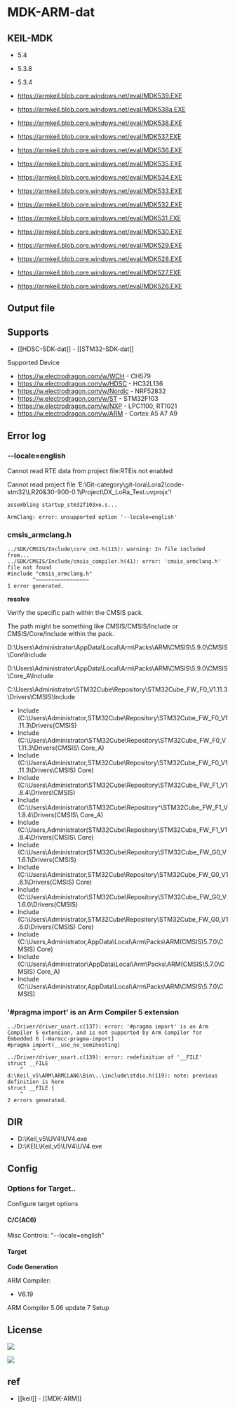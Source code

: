 
# MDK-ARM-dat


## KEIL-MDK

- 5.4 
- 5.3.8
- 5.3.4

- https://armkeil.blob.core.windows.net/eval/MDK539.EXE
- https://armkeil.blob.core.windows.net/eval/MDK538a.EXE
- https://armkeil.blob.core.windows.net/eval/MDK538.EXE
- https://armkeil.blob.core.windows.net/eval/MDK537.EXE
- https://armkeil.blob.core.windows.net/eval/MDK536.EXE
- https://armkeil.blob.core.windows.net/eval/MDK535.EXE
- https://armkeil.blob.core.windows.net/eval/MDK534.EXE
- https://armkeil.blob.core.windows.net/eval/MDK533.EXE
- https://armkeil.blob.core.windows.net/eval/MDK532.EXE
- https://armkeil.blob.core.windows.net/eval/MDK531.EXE
- https://armkeil.blob.core.windows.net/eval/MDK530.EXE
- https://armkeil.blob.core.windows.net/eval/MDK529.EXE
- https://armkeil.blob.core.windows.net/eval/MDK528.EXE
- https://armkeil.blob.core.windows.net/eval/MDK527.EXE
- https://armkeil.blob.core.windows.net/eval/MDK526.EXE


## Output file 




## Supports 

- [[HDSC-SDK-dat]] - [[STM32-SDK-dat]]

Supported Device
* https://w.electrodragon.com/w/WCH - CH579
* https://w.electrodragon.com/w/HDSC - HC32L136
* https://w.electrodragon.com/w/Nordic - NRF52832
* https://w.electrodragon.com/w/ST - STM32F103
* https://w.electrodragon.com/w/NXP - LPC1100, RT1021
* https://w.electrodragon.com/w/ARM - Cortex A5 A7 A9

## Error log 

### --locale=english

Cannot read RTE data from project file:RTEis not enabled

Cannot read project file ‘E:\Git-category\git-lora\Lora2\code-stm32\LR20&30-900-0.1\Project\DX_LoRa_Test.uvprojx'!

    assembling startup_stm32f103xe.s...

    ArmClang: error: unsupported option '--locale=english'

### cmsis_armclang.h

    ../SDK/CMSIS/Include\core_cm3.h(115): warning: In file included from...
    ../SDK/CMSIS/Include/cmsis_compiler.h(41): error: 'cmsis_armclang.h' file not found
    #include "cmsis_armclang.h"
            ^~~~~~~~~~~~~~~~~~
    1 error generated.

**resolve**

Verify the specific path within the CMSIS pack.

The path might be something like CMSIS/CMSIS/Include or CMSIS/Core/Include within the pack. 

D:\Users\Administrator\AppData\Local\Arm\Packs\ARM\CMSIS\5.9.0\CMSIS\Core\Include

D:\Users\Administrator\AppData\Local\Arm\Packs\ARM\CMSIS\5.9.0\CMSIS\Core_A\Include

C:\Users\Administrator\STM32Cube\Repository\STM32Cube_FW_F0_V1.11.3\Drivers\CMSIS\Include

- Include (C:\Users\Administrator,STM32Cube\Repository\STM32Cube_FW_F0_V1.11.3\Drivers{CMSIS)
- Include (C:\Users\Administrator\STM32Cube\Repository\STM32Cube_FW_F0_V1.11.3\Drivers{CMSIS\ Core_A)
- Include (C:\Users\Administrator,STM32Cube\Repository\STM32Cube_FW_F0_V1.11.3\Drivers\CMSIS) Core)
- Include (C:\Users\Administrator\STM32Cube\Repository\STM32Cube_FW_F1_V1.8.4\Drivers\CMSIS)
- Include (C:\Users\Administrator\STM32Cube\Repository^\STM32Cube_FW_F1_V1.8.4\Drivers\(CMSIS\ Core_A)
- Include (C:\Users\,Administrator(STM32Cube\Repository\STM32Cube_FW_F1_V1.8.4\Drivers(CMSIS\ Core)
- Include (C:\Users\Administrator(STM32Cube\Repository\STM32Cube_FW_G0_V1.6.1\Drivers\(CMSIS)
- Include (C:\Users\Administrator,STM32Cube\Repository\STM32Cube_FW_G0_V1.6.1\Drivers{CMSIS) Core)
- Include (C:\Users\Administrator\STM32Cube\Repository\STM32Cube_FW_G0_V1.6.0\Drivers\(CMSIS)
- Include (C:\Users\Administrator,STM32Cube\Repository\STM32Cube_FW_G0_V1.6.0\Drivers{CMSIS) Core)
- Include (C:\Users\,Administrator\,AppData\Local\Arm\Packs\ARM(CMSIS)5.7.0\CMSIS) Core)
- Include (C:\Users\Administrator\AppData\Local\Arm\Packs\ARM\(CMSIS\5.7.0\CMSIS) Core_A)
- Include (C:\Users\Administrator\,AppData\Local\Arm\Packs\ARM\CMSIS\5.7.0\CMSIS)

### '#pragma import' is an Arm Compiler 5 extension

    ../Driver/driver_usart.c(137): error: '#pragma import' is an Arm Compiler 5 extension, and is not supported by Arm Compiler for Embedded 6 [-Warmcc-pragma-import]
    #pragma import(__use_no_semihosting)
            ^
    ../Driver/driver_usart.c(139): error: redefinition of '__FILE'
    struct __FILE
        ^
    d:\Keil_v5\ARM\ARMCLANG\Bin\..\include\stdio.h(119): note: previous definition is here
    struct __FILE {
        ^
    2 errors generated.


## DIR 

- D:\Keil_v5\UV4\UV4.exe
- D:\KEIL\Keil_v5\UV4\UV4.exe

## Config 

### Options for Target..

Configure target options

#### C/C(AC6)

Misc Controls: "--locale=english"

#### Target 

**Code Generation**

ARM Compiler:

- V6.19

ARM Compiler 5.06 update 7 Setup



## License

![](2025-07-04-15-14-49.png)

![](2025-07-04-15-18-54.png)



## ref 

- [[keil]] - [[MDK-ARM]]